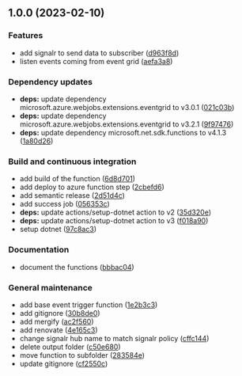 ## 1.0.0 (2023-02-10)


### Features

* add signalr to send data to subscriber ([d963f8d](https://github.com/SmartOperatingBlock/digitaltwins-event-endpoint/commit/d963f8dfa650c91f212d93633eb990c144d42971))
* listen events coming from event grid ([aefa3a8](https://github.com/SmartOperatingBlock/digitaltwins-event-endpoint/commit/aefa3a8e20b99d378963d8e201730eeb7a0dd893))


### Dependency updates

* **deps:** update dependency microsoft.azure.webjobs.extensions.eventgrid to v3.0.1 ([021c03b](https://github.com/SmartOperatingBlock/digitaltwins-event-endpoint/commit/021c03b80da08b49ca75cabed62cccd35104a4c7))
* **deps:** update dependency microsoft.azure.webjobs.extensions.eventgrid to v3.2.1 ([9f97476](https://github.com/SmartOperatingBlock/digitaltwins-event-endpoint/commit/9f9747642b968c116e98ad9f2d5da7141a2c6429))
* **deps:** update dependency microsoft.net.sdk.functions to v4.1.3 ([1a80d26](https://github.com/SmartOperatingBlock/digitaltwins-event-endpoint/commit/1a80d26295589b01cf42ae1c4503ee1b49461fea))


### Build and continuous integration

* add build of the function ([6d8d701](https://github.com/SmartOperatingBlock/digitaltwins-event-endpoint/commit/6d8d7016306eeef79d9b75441ea93ad8297b2150))
* add deploy to azure function step ([2cbefd6](https://github.com/SmartOperatingBlock/digitaltwins-event-endpoint/commit/2cbefd6e8a308520a92a6ad081c15f850a45c726))
* add semantic release ([2d51d4c](https://github.com/SmartOperatingBlock/digitaltwins-event-endpoint/commit/2d51d4c5924613a4891486e0f9bf8cd6531aabe4))
* add success job ([056353c](https://github.com/SmartOperatingBlock/digitaltwins-event-endpoint/commit/056353c553aaeb860fdc2fef5aa031a0d420e586))
* **deps:** update actions/setup-dotnet action to v2 ([35d320e](https://github.com/SmartOperatingBlock/digitaltwins-event-endpoint/commit/35d320e197ded77839c8386f9c4f35469fc784b6))
* **deps:** update actions/setup-dotnet action to v3 ([f018a90](https://github.com/SmartOperatingBlock/digitaltwins-event-endpoint/commit/f018a90aeba9bb4d8f69eea539d5aee619af7723))
* setup dotnet ([97c8ac3](https://github.com/SmartOperatingBlock/digitaltwins-event-endpoint/commit/97c8ac3fa0ecca052f3190d8faea5635630482c6))


### Documentation

* document the functions ([bbbac04](https://github.com/SmartOperatingBlock/digitaltwins-event-endpoint/commit/bbbac0433f14311e5096736305706e7e58cee3ed))


### General maintenance

* add base event trigger function ([1e2b3c3](https://github.com/SmartOperatingBlock/digitaltwins-event-endpoint/commit/1e2b3c38cdde4e4467965173c695251ba813841b))
* add gitignore ([30b8de0](https://github.com/SmartOperatingBlock/digitaltwins-event-endpoint/commit/30b8de04f552c3fcc72002e65ae0ab959f36d9e9))
* add mergify ([ac2f560](https://github.com/SmartOperatingBlock/digitaltwins-event-endpoint/commit/ac2f560c6209b9f5d7178b3c978e919d5388ad51))
* add renovate ([4e165c3](https://github.com/SmartOperatingBlock/digitaltwins-event-endpoint/commit/4e165c3202775c2ed397b9a5c62c6d6eea616bab))
* change signalr hub name to match signalr policy ([cffc144](https://github.com/SmartOperatingBlock/digitaltwins-event-endpoint/commit/cffc144b0fc75a5a6106a7b9f593e29dc70b572b))
* delete output folder ([c50e680](https://github.com/SmartOperatingBlock/digitaltwins-event-endpoint/commit/c50e680b084cbd9e01a176e95d11fcc3941cae9d))
* move function to subfolder ([283584e](https://github.com/SmartOperatingBlock/digitaltwins-event-endpoint/commit/283584e0fd9c323d489ab3660e5e915adbe1c1c5))
* update gitignore ([cf2550c](https://github.com/SmartOperatingBlock/digitaltwins-event-endpoint/commit/cf2550ca337d656ce52e1bf7259d8d55a1bb4671))
